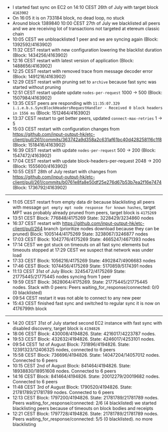 * I started fast sync on EC2 on 14:10 CEST 26th of July with target block `4163902`
* On 16:05 it is on 733184 block, no dead loop, no stuck
* Around block 1389840 10:00 CEST 27th of July we blacklisted all peers and we are receiving lot of transactions not targeted at etereum classic chain
* 10:05 CEST we unbloacklisted 1 peer and we are syncing again (Block: 1392592/4163902)
* 11:32 CEST restart with new configuration lowering the blacklist duration (Block: 1434256/4163902)
* 12:16 CEST restart with latest version of application (Block: 1488656/4163902)
* 12:25 CEST restart with removed trace from message decoder error (Block: 1491216/4163902)
* 12:29 CEST restart with pruning set to `archive` because fast sync was started without pruning
* 12:51 CEST restart update update `nodes-per-request` 1000 -> 500 (Block: 1507984/4163902)
* 13:35 CEST peers are responding with `11:35:07.329 i.i.e.b.s.SyncBlockHeadersRequestHandler - Received 0 block headers in 1556 ms` (Block: 1512464/4163902)
* 13:37 CEST restart to get better peers, updated `connect-max-retries` 1 -> 5
* 15:03 CEST restart with configuration changes from https://github.com/input-output-hk/etc-client/pull/261/commits/363742a9d358a2c631af61bc40d428258116c1f8 (Block: 1518416/4163902)
* 16:39 CEST restart with update `nodes-per-request` 500 -> 200 (Block: 1547472/4163902)
* 17:04 CEST restart with update block-headers-per-request 2048 -> 200 (Block: 1555600/4163902)
* 10:55 CEST 28th of July restart with changes from https://github.com/input-output-hk/etc-client/pull/261/commits/b0761e8fa8e50df25e276d67b53b7ea2f16e7474 (Block: 1736792/4163902)



-----------------------------------------------------------------------------------------------

* 11:05 CEST restart from empty data dir because blacklisting all peers with message `got empty mpt node response for known hashes`, target MPT was probably already pruned from peers, target block is `4175269`
* 13:51 CEST Block: 776848/4175269 State: 3228429/3234860 nodes
* 16:37 CEST restart with https://github.com/input-output-hk/etc-client/pull/264 branch (prioritize nodes download because they can be pruned) Block: 1005144/4175269 State: 3238067/3246877 nodes
* 17:03 CEST Block: 1042776/4175269 State: 4665247/4671393 nodes
* 17:14 CEST we got stuck on timeouts on all fast sync elements but timeouts stopped at 17:29 CEST we suspect that network was under load
* 17:33 CEST Block: 1056216/4175269 State: 4902847/4906683 nodes
* 17:46 CEST Block: 1074456/4175269 State: 5170859/5174391 nodes
* 11:13 CEST 31st of July Block: 3245472/4175269 State: 21775445/21775445 nodes syncing from 1 peer
* 19:59 CEST Block: 3628064/4175269. State: 21775445/21775445 nodes. Stack with 0 peers: Peers waiting_for_response/connected: 0/0 (0 blacklisted)
* 09:54 CEST restart it was not able to connect to any new peer
* 15:43 CEST finished fast sync and switched to regular sync it is now on 4176799th block

--------------------------------------------------------------------------------------------------------

* 14:20 CEST 31st of July started second EC2 instance with fast sync with disabled discovery, target block is `4194826`
* 18:06 CEST Block: 430008/4194826. State: 4216017/4223787 nodes.
* 19:53 CEST Block: 432632/4194826. State: 4246017/4253101 nodes. 
* 09:54 CEST 1st of August Block: 731896/4194826. State: 12391323/12406325 nodes, connected to 6 peers
* 15:58 CEST Block: 736696/4194826. State: 14047204/14057012 nodes. Connected to 6 peers
* 10:15 CEST 2nd of August Block: 841464/4194826. State: 18938830/18951608 nodes. Connected to 6 peers
* 14:16 CEST Block: 841464/4194826. State: 20012279/20019682 nodes. Connected to 6 peers
* 11:48 CEST 3rd of August Block: 1790520/4194826. State: 21781789/21781789 nodes. Connected to 6 peers
* 12:13 CEST Block: 1797200/4194826. State: 21781789/21781789 nodes. Peers waiting_for_response/connected: 2/6 (4 blacklisted) we started blacklisting peers because of timeouts on block bodies and receipts
* 12:21 CEST Block: 1797728/4194826. State: 21781789/21781789 nodes. Peers waiting_for_response/connected: 5/5 (0 blacklisted). no more blacklisting